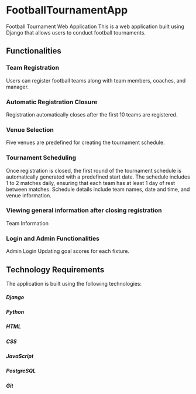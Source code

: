 # FootballTournamentApp
Football Tournament Web Application
This is a web application built using Django that allows users to conduct football tournaments. 

## Functionalities 

### Team Registration
Users can register football teams along with team members, coaches, and manager.

### Automatic Registration Closure 
Registration automatically closes after the first 10 teams are registered.

### Venue Selection 
Five venues are predefined for creating the tournament schedule.

### Tournament Scheduling
Once registration is closed, the first round of the tournament schedule is automatically generated with a predefined start date.
The schedule includes 1 to 2 matches daily, ensuring that each team has at least 1 day of rest between matches.
Schedule details include team names, date and time, and venue information.

### Viewing general information after closing registration
Team Information

### Login and Admin Functionalities
Admin Login
Updating goal scores for each fixture.

## Technology Requirements 

The application is built using the following technologies:

##### Django 
##### Python
##### HTML
##### CSS
##### JavaScript
##### PostgreSQL
##### Git
